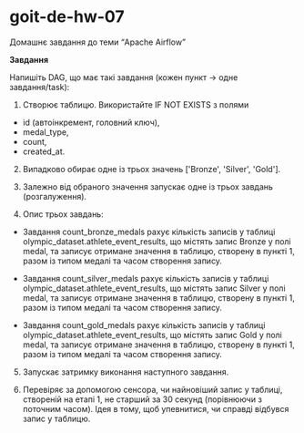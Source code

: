# goit-de-hw-07
Домашнє завдання до теми “Apache Airflow”

**Завдання**

Напишіть DAG, що має такі завдання (кожен пункт → одне завдання/task):

1. Створює таблицю. Використайте IF NOT EXISTS з полями
  
  - id (автоінкремент, головний ключ), 
  - medal_type, 
  - count, 
  - created_at.

2. Випадково обирає одне із трьох значень ['Bronze', 'Silver', 'Gold'].

3. Залежно від обраного значення запускає одне із трьох завдань (розгалуження).

4. Опис трьох завдань:

- Завдання  count_bronze_medals рахує кількість записів у таблиці olympic_dataset.athlete_event_results, що містять запис Bronze у полі medal, та записує отримане значення в таблицю, створену в пункті 1, разом із типом медалі та часом створення запису.

- Завдання count_silver_medals рахує кількість записів у таблиці olympic_dataset.athlete_event_results, що містять запис Silver у полі medal, та записує отримане значення в таблицю, створену в пункті 1, разом із типом медалі та часом створення запису.

- Завдання count_gold_medals рахує кількість записів у таблиці olympic_dataset.athlete_event_results, що містять запис Gold у полі medal, та записує отримане значення в таблицю, створену в пункті 1, разом із типом медалі та часом створення запису.

5. Запускає затримку виконання наступного завдання.

6. Перевіряє за допомогою сенсора, чи найновіший запис у таблиці, створеній на етапі 1, не старший за 30 секунд (порівнюючи з поточним часом). Ідея в тому, щоб упевнитися, чи справді відбувся запис у таблицю.
